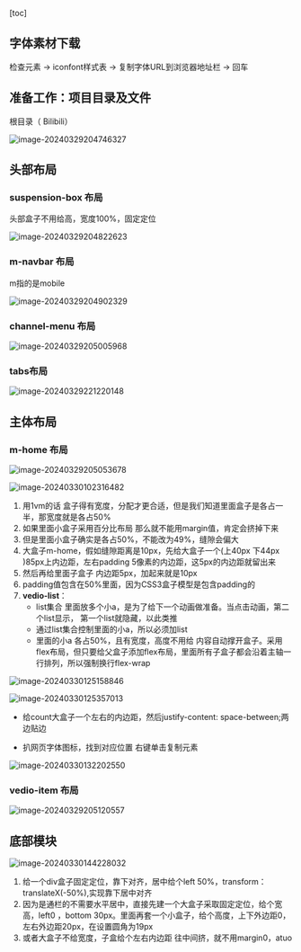 [toc]



## 字体素材下载

检查元素 → iconfont样式表 → 复制字体URL到浏览器地址栏 → 回车





## 准备工作：项目目录及文件

根目录（ Bilibili）

![image-20240329204746327](http://images.newstar.net.cn/sally-imgsimage-20240329204746327.png) 



## 头部布局

 ### suspension-box 布局

头部盒子不用给高，宽度100%，固定定位



![image-20240329204822623](http://images.newstar.net.cn/sally-imgsimage-20240329204822623.png) 



### m-navbar 布局

m指的是mobile

![image-20240329204902329](http://images.newstar.net.cn/sally-imgsimage-20240329204902329.png) 



### channel-menu 布局

![image-20240329205005968](http://images.newstar.net.cn/sally-imgsimage-20240329205005968.png) 







### tabs布局

![image-20240329221220148](http://images.newstar.net.cn/sally-imgsimage-20240329221220148.png) 



## 主体布局

### m-home 布局

![image-20240329205053678](http://images.newstar.net.cn/sally-imgsimage-20240329205053678.png) 



![image-20240330102316482](http://images.newstar.net.cn/sally-imgsimage-20240330102316482.png) 

1. 用1vm的话 盒子得有宽度，分配才更合适，但是我们知道里面盒子是各占一半，那宽度就是各占50%
2. 如果里面小盒子采用百分比布局 那么就不能用margin值，肯定会挤掉下来
3. 但是里面小盒子确实是各占50%，不能改为49%，缝隙会偏大
4. 大盒子m-home，假如缝隙距离是10px，先给大盒子一个(上40px 下44px )85px上内边距，左右padding 5像素的内边距，这5px的内边距就留出来
5. 然后再给里面子盒子 内边距5px，加起来就是10px
6. padding值包含在50%里面，因为CSS3盒子模型是包含padding的
7. **vedio-list**：
   * list集合 里面放多个小a，是为了给下一个动画做准备。当点击动画，第二个list显示， 第一个list就隐藏，以此类推
   * 通过list集合控制里面的小a，所以必须加list
   * 里面的小a 各占50%，且有宽度，高度不用给 内容自动撑开盒子。采用flex布局，但只要给父盒子添加flex布局，里面所有子盒子都会沿着主轴一行排列，所以强制换行flex-wrap



![image-20240330125158846](http://images.newstar.net.cn/sally-imgsimage-20240330125158846.png)

![image-20240330125357013](http://images.newstar.net.cn/sally-imgsimage-20240330125357013.png) 

* 给count大盒子一个左右的内边距，然后justify-content: space-between;两边贴边





* 扒网页字体图标，找到对应位置 右键单击复制元素

![image-20240330132202550](http://images.newstar.net.cn/sally-imgsimage-20240330132202550.png)



 

### vedio-item 布局

![image-20240329205120557](http://images.newstar.net.cn/sally-imgsimage-20240329205120557.png) 





## 底部模块

![image-20240330144228032](http://images.newstar.net.cn/sally-imgsimage-20240330144228032.png) 



1. 给一个div盒子固定定位，靠下对齐，居中给个left 50%，transform：translateX(-50%),实现靠下居中对齐
2. 因为是通栏的不需要水平居中，直接先建一个大盒子采取固定定位，给个宽高，left0 ，bottom 30px。里面再套一个小盒子，给个高度，上下外边距0，左右外边距20px，在设置圆角为19px
3. 或者大盒子不给宽度，子盒给个左右内边距 往中间挤，就不用margin0，atuo